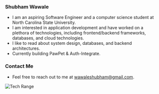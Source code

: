 ### Shubham Wawale
- I am an aspiring Software Engineer and a computer science student at North Carolina State University.
- I am interested in application development and have worked on a plethora of technologies, including frontend/backend frameworks, databases, and cloud technologies.
- I like to read about system design, databases, and backend architectures.
- Currently building PawPet & Auth-Integrate.
### Contact Me
- Feel free to reach out to me at wawaleshubham@gmail.com.

<!--
**shubham-wawale/shubham-wawale** is a ✨ _special_ ✨ repository because its `README.md` (this file) appears on your GitHub profile.

Here are some ideas to get you started:

- 🔭 I’m currently working on ...
- 🌱 I’m currently learning ...
- 👯 I’m looking to collaborate on ...
- 🤔 I’m looking for help with ...
- 💬 Ask me about ...
- 📫 How to reach me: ...
- 😄 Pronouns: ...
- ⚡ Fun fact: ...
-->
![Tech Range](https://github-readme-tech-stack.vercel.app/api/cards?title=Tech+Range&align=center&titleAlign=center&fontFamily=JetBrains+Mono&lineHeight=8&lineCount=3&theme=discord&width=800&bg=%23202226&badge=%232f3137&border=%232f3137&titleColor=%235865f2&line1=javascript%2Cjavascript%2Cf9f6f6%3Bjava%2Cjava%2Cf9f6f6%3BPython%2Cpython%2Cf9f6f6%3BSQL%2Csql%2Cf9f6f6%3Bhtml%2Chtml%2Cf9f6f6%3Bcss%2Ccss%2Cf9f6f6%3B&line2=react%2Creact%2Cf9f6f6%3Bnode.js%2Cnode%2Cf9f6f6%3Bexpress%2Cexpress%2Cf9f6f6%3Bflask%2Cflask%2Cf9f6f6%3Bjest%2Cjest%2Cf9f6f6%3BSass%2Csass%2Cf9f6f6%3B&line3=mongodb%2Cmongo%2Cf9f6f6%3Bmysql%2Cmysql%2Cf9f6f6%3Bgit%2Cgit%2Cf9f6f6%3BAWS%2Caws%2Cf9f6f6%3Bjira%2Cjira%2Cf9f6f6%3BDocker%2Cdocker%2Cf9f6f6%3Bkubernetes%2Ckubernetes%2Cf9f6f6%3B)
